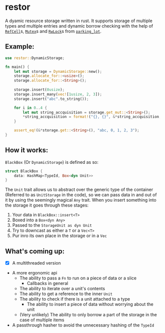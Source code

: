 # restor
A dyamic resource storage written in rust. It supports storage of multiple types and multiple entries and dynamic borrow checking with the help of [`RefCell`](https://doc.rust-lang.org/std/cell/struct.RefCell.html)s, [`Mutex`](https://docs.rs/parking_lot/0.7.1/parking_lot/type.Mutex.html)s and [`RwLock`](https://docs.rs/parking_lot/0.7.1/parking_lot/type.RwLock.html)s from [`parking_lot`](https://docs.rs/parking_lot/0.7.1/parking_lot/index.html).  

## Example:
```rust
use restor::DynamicStorage;

fn main() {
    let mut storage = DynamicStorage::new();
    storage.allocate_for::<usize>();
    storage.allocate_for::<String>();
    
    storage.insert(0usize);
    storage.insert_many(vec![1usize, 2, 3]);
    storage.insert("abc".to_string());

    for i in 0..4 {
        let mut string_accquisition = storage.get_mut::<String>();
        *string_accquisition = format!("{}, {}", &*string_accquisition, *storage.ind::<usize>(i));
    }

    assert_eq!(&*storage.get::<String>(), "abc, 0, 1, 2, 3");
}
```

## How it works:
`BlackBox` (Or `DynamicStorage`) is defined as so:
```rust
struct BlackBox {
    data: HashMap<TypeId, Box<dyn Unit>>
}
```
The `Unit` trait allows us to abstract over the generic type of the container (Referred to as `UnitStorage` in the code), so we can pass data in and out of it by using the seemingly magical `Any` trait. When you insert something into the storage it goes through these stages:  
1. Your data in `BlackBox::insert<T>`
2. Boxed into a  `Box<dyn Any>`
3. Passed to the `StorageUnit as dyn Unit`
4. Try to downcast as either a `T` or a `Vec<T>`
5. Pur inro its own place in the storage or in a `Vec`

## What's coming up:
- [x] A multithreaded version
- A more ergonomic api
  - The ability to pass a `Fn` to run on a piece of data or a slice
    - Callbacks in general
  - The ability to iterate over a unit's contents
  - The ability to get a reference to the inner `Unit`
  - The ability to check if there is a unit attached to a type
    - The ability to insert a piece of data without worrying about the unit
  - (Very unlikely) The ability to only borrow a part of the storage in the case of multiple items
- A passthrough hasher to avoid the unnecessary hashing of the `TypeId`